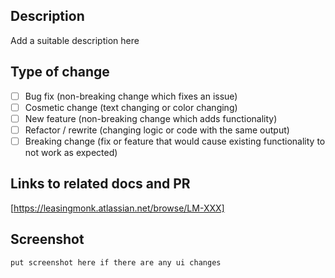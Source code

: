 <!-- Please include a summary/documentation/jira ticket of the change and which issue is fixed. Please also include relevant motivation and context. List any dependencies that are required for this change. -->

## Description

Add a suitable description here

## Type of change

- [ ] Bug fix (non-breaking change which fixes an issue)
- [ ] Cosmetic change (text changing or color changing)
- [ ] New feature (non-breaking change which adds functionality)
- [ ] Refactor / rewrite (changing logic or code with the same output)
- [ ] Breaking change (fix or feature that would cause existing functionality to not work as expected)

## Links to related docs and PR

[https://leasingmonk.atlassian.net/browse/LM-XXX]

## Screenshot

`put screenshot here if there are any ui changes`
